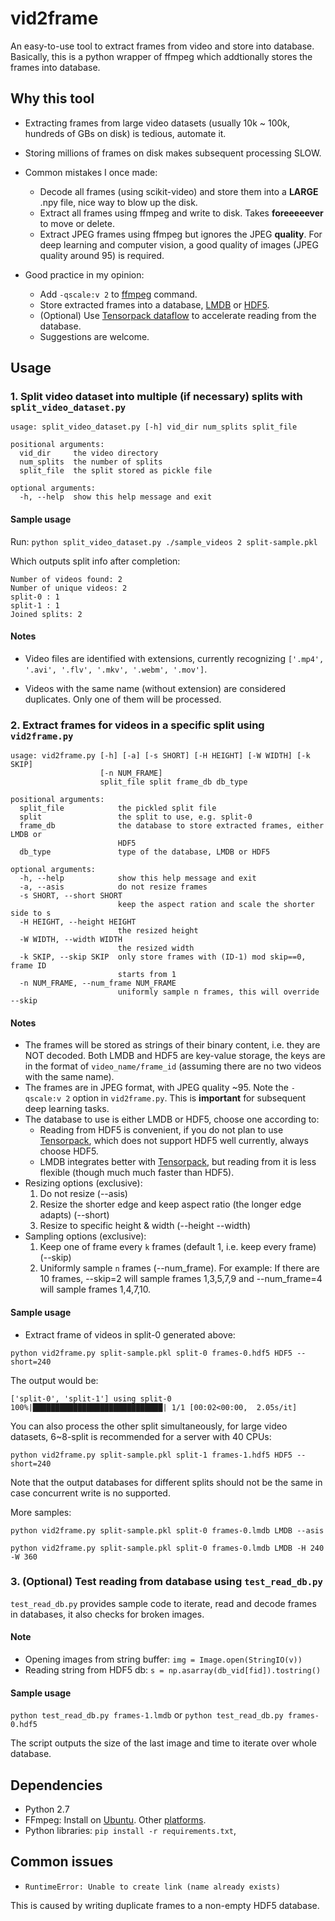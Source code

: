 # vid2frame
An easy-to-use tool to extract frames from video and store into database.
Basically, this is a python wrapper of ffmpeg which addtionally stores the frames into database.

## Why this tool
* Extracting frames from large video datasets (usually 10k ~ 100k, hundreds of GBs on disk) is tedious, automate it.
* Storing millions of frames on disk makes subsequent processing SLOW.
* Common mistakes I once made:
    * Decode all frames (using scikit-video) and store them into a **LARGE** .npy file, nice way to blow up the disk.
    * Extract all frames using ffmpeg and write to disk. Takes **foreeeeever** to move or delete.
    * Extract JPEG frames using ffmpeg but ignores the JPEG **quality**. For deep learning and computer vision, a good quality of images (JPEG quality around 95) is required. 

* Good practice in my opinion:
    * Add `-qscale:v 2` to [ffmpeg](https://stackoverflow.com/questions/10225403/how-can-i-extract-a-good-quality-jpeg-image-from-an-h264-video-file-with-ffmpeg) command.
    * Store extracted frames into a database, [LMDB](https://lmdb.readthedocs.io/en/release/) or [HDF5](http://docs.h5py.org/en/stable/).
    * (Optional) Use [Tensorpack dataflow](https://tensorpack.readthedocs.io/modules/dataflow.html) to accelerate reading from the database.
    * Suggestions are welcome.

## Usage
### 1. Split video dataset into multiple (if necessary) splits with `split_video_dataset.py`
```
usage: split_video_dataset.py [-h] vid_dir num_splits split_file

positional arguments:
  vid_dir     the video directory
  num_splits  the number of splits
  split_file  the split stored as pickle file

optional arguments:
  -h, --help  show this help message and exit
```
#### Sample usage
Run: `python split_video_dataset.py ./sample_videos 2 split-sample.pkl`

Which outputs split info after completion:
```
Number of videos found: 2
Number of unique videos: 2
split-0 : 1
split-1 : 1
Joined splits: 2
```

#### Notes
* Video files are identified with extensions, currently recognizing `['.mp4', '.avi', '.flv', '.mkv', '.webm', '.mov']`.

* Videos with the same name (without extension) are considered duplicates. Only one of them will be processed.


### 2. Extract frames for videos in a specific split using `vid2frame.py`
```
usage: vid2frame.py [-h] [-a] [-s SHORT] [-H HEIGHT] [-W WIDTH] [-k SKIP]
                    [-n NUM_FRAME]
                    split_file split frame_db db_type

positional arguments:
  split_file            the pickled split file
  split                 the split to use, e.g. split-0
  frame_db              the database to store extracted frames, either LMDB or
                        HDF5
  db_type               type of the database, LMDB or HDF5

optional arguments:
  -h, --help            show this help message and exit
  -a, --asis            do not resize frames
  -s SHORT, --short SHORT
                        keep the aspect ration and scale the shorter side to s
  -H HEIGHT, --height HEIGHT
                        the resized height
  -W WIDTH, --width WIDTH
                        the resized width
  -k SKIP, --skip SKIP  only store frames with (ID-1) mod skip==0, frame ID
                        starts from 1
  -n NUM_FRAME, --num_frame NUM_FRAME
                        uniformly sample n frames, this will override --skip
```
#### Notes
* The frames will be stored as strings of their binary content, i.e. they are NOT decoded. Both LMDB and HDF5 are key-value storage, the keys are in the format of `video_name/frame_id` (assuming there are no two videos with the same name).
* The frames are in JPEG format, with JPEG quality ~95. Note the `-qscale:v 2` option in `vid2frame.py`. This is **important** for subsequent deep learning tasks.
* The database to use is either LMDB or HDF5, choose one according to:
    * Reading from HDF5 is convenient, if you do not plan to use [Tensorpack](https://tensorpack.readthedocs.io/_modules/tensorpack/dataflow/format.html#HDF5Data), which does not support HDF5 well currently, always choose HDF5.
    * LMDB integrates better with [Tensorpack](https://tensorpack.readthedocs.io/modules/dataflow.html#tensorpack.dataflow.LMDBData), but reading from it is less flexible (though much much faster than HDF5).
* Resizing options (exclusive):
    1. Do not resize (--asis)
    2. Resize the shorter edge and keep aspect ratio (the longer edge adapts) (--short)
    3. Resize to specific height & width (--height --width)
* Sampling options (exclusive):
    1. Keep one of frame every `k` frames (default 1, i.e. keep every frame) (--skip)
    2. Uniformly sample `n` frames (--num_frame). For example: If there are 10 frames, --skip=2 will sample frames 1,3,5,7,9 and --num_frame=4 will sample frames 1,4,7,10.
    
#### Sample usage
* Extract frame of videos in split-0 generated above:

`python vid2frame.py split-sample.pkl split-0 frames-0.hdf5 HDF5 --short=240`

The output would be:
```
['split-0', 'split-1'] using split-0
100%|█████████████████████████████| 1/1 [00:02<00:00,  2.05s/it]
```
You can also process the other split simultaneously, for large video datasets, 6~8-split is recommended for a server with 40 CPUs:

`python vid2frame.py split-sample.pkl split-1 frames-1.hdf5 HDF5 --short=240`

Note that the output databases for different splits should not be the same in case concurrent write is no supported.

More samples:

`python vid2frame.py split-sample.pkl split-0 frames-0.lmdb LMDB --asis`

`python vid2frame.py split-sample.pkl split-0 frames-0.lmdb LMDB -H 240 -W 360`

### 3. (Optional) Test reading from database using `test_read_db.py`
`test_read_db.py` provides sample code to iterate, read and decode frames in databases, it also checks for broken images.
#### Note
* Opening images from string buffer: `img = Image.open(StringIO(v))`
* Reading string from HDF5 db: `s = np.asarray(db_vid[fid]).tostring()`

#### Sample usage
`python test_read_db.py frames-1.lmdb` or `python test_read_db.py frames-0.hdf5`

The script outputs the size of the last image and time to iterate over whole database.

## Dependencies
* Python 2.7
* FFmpeg: Install on [Ubuntu](https://tecadmin.net/install-ffmpeg-on-linux/). Other [platforms](https://www.google.com/).
* Python libraries: `pip install -r requirements.txt`, 


## Common issues
* `RuntimeError: Unable to create link (name already exists)`

This is caused by writing duplicate frames to a non-empty HDF5 database.

